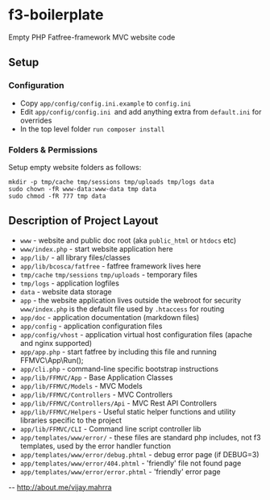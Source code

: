 # f3-boilerplate

Empty PHP Fatfree-framework MVC website code 

## Setup

### Configuration
 - Copy `app/config/config.ini.example` to `config.ini`
 - Edit `app/config/config.ini `and add anything extra from `default.ini` for overrides
 - In the top level folder `run composer install`

### Folders & Permissions
Setup empty website folders as follows:

```
mkdir -p tmp/cache tmp/sessions tmp/uploads tmp/logs data
sudo chown -fR www-data:www-data tmp data
sudo chmod -fR 777 tmp data
```

## Description of Project Layout

 * `www` - website and public doc root (aka `public_html` or `htdocs` etc)
 * `www/index.php` - start website application here
 * `app/lib/` - all library files/classes
 * `app/lib/bcosca/fatfree` - fatfree framework lives here
 * `tmp/cache` `tmp/sessions` `tmp/uploads` - temporary files
 * `tmp/logs` - application logfiles
 * `data` - website data storage
 * `app` - the website application lives outside the webroot for security `www/index.php` is the default file used by `.htaccess` for routing
 * `app/doc` - application documentation (markdown files)
 * `app/config` - application configuration files
 * `app/config/vhost` - application virtual host configuration files (apache and nginx supported)
 * `app/app.php` - start fatfree by including this file and running FFMVC\App\Run();
 * `app/cli.php` - command-line specific bootstrap instructions
 * `app/lib/FFMVC/App` - Base Application Classes
 * `app/lib/FFMVC/Models` - MVC Models
 * `app/lib/FFMVC/Controllers` - MVC Controllers
 * `app/lib/FFMVC/Controllers/Api` - MVC Rest API Controllers
 * `app/lib/FFMVC/Helpers` - Useful static helper functions and utility libraries specific to the project
 * `app/lib/FFMVC/CLI` - Command line script controller lib
 * `app/templates/www/error/` - these files are standard php includes, not f3 templates, used by the error handler function
 * `app/templates/www/error/debug.phtml` - debug error page (if DEBUG=3)
 * `app/templates/www/error/404.phtml` - 'friendly' file not found page
 * `app/templates/www/error/error.phtml` - 'friendly' error page

--
http://about.me/vijay.mahrra

